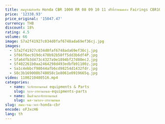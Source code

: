 ```yaml
---
title: สมบูรณ์สําหรับ Honda CBR 1000 RR 08 09 10 11 ฟรีที่กําหนดเอง Fairings CBR1000RR 2008 2009 2010 2011 Fairing Kit รถจักรยานยนต์
price: '12338.93'
price_original: '15047.47'
currency: THB
discount: 18%
rating: 4.5
volume: 66
image: S7a2f41927c034d0faf6748ada69ef36cj.jpg
images:
  - S7a2f41927c034d0faf6748ada69ef36cj.jpg
  - Sf66f6ec919dc470b92b50ff5dd3b6df4P.jpg
  - Sfa64fb3d473c4327a9e1894bf27d80ecJ.jpg
  - Sf402261b0aa2464298d493edbfb91100z.jpg
  - Sa1c4ebbcf98044afb6cd98254d1432fdr.jpg
  - S0c3b169000b748058c1e8061e0919665q.jpg
video: 1100210480516.mp4
categories:
  - name: รถจักรยานยนต์ equipments & Parts
    slug: รถจ-กรยานยนต-equipments-parts
  - name: ชิ้นส่วนรถจักรยานยนต์
    slug: นส-วนรถจ-กรยานยนต
slug: สมบ-รณ-าหร-honda-cbr
encode: oFJxcH6
lang: th
---
```

  